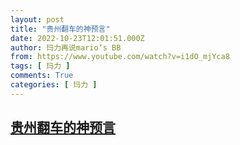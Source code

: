 ```yaml
---
layout: post
title: "贵州翻车的神预言"
date: 2022-10-23T12:01:51.000Z
author: 玛力再说mario‘s BB
from: https://www.youtube.com/watch?v=i1dO_mjYca8
tags: [ 玛力 ]
comments: True
categories: [ 玛力 ]
---
```

<!--1666526511000-->
[贵州翻车的神预言](https://www.youtube.com/watch?v=i1dO_mjYca8)
------

<div>

</div>
